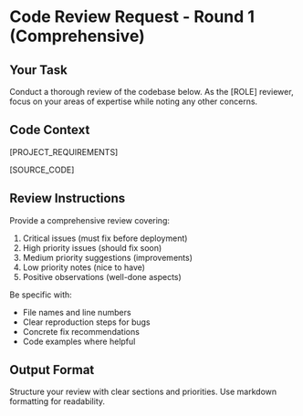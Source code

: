# Code Review Request - Round 1 (Comprehensive)

## Your Task
Conduct a thorough review of the codebase below. As the [ROLE] reviewer, focus on your areas of expertise while noting any other concerns.

## Code Context
[PROJECT_REQUIREMENTS]

[SOURCE_CODE]

## Review Instructions
Provide a comprehensive review covering:
1. Critical issues (must fix before deployment)
2. High priority issues (should fix soon)
3. Medium priority suggestions (improvements)
4. Low priority notes (nice to have)
5. Positive observations (well-done aspects)

Be specific with:
- File names and line numbers
- Clear reproduction steps for bugs
- Concrete fix recommendations
- Code examples where helpful

## Output Format
Structure your review with clear sections and priorities.
Use markdown formatting for readability.
